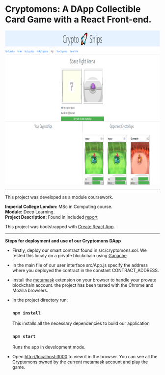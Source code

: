 # Cryptomons: A DApp Collectible Card Game with a React Front-end.

<img src="./screenshots/fighting_tab.png" alt="" width="1000em" height="500em">

***

This project was developed as a module coursework.

**Imperial College London:** MSc in Computing course.<br />
**Module:** Deep Learning.<br />
**Project Description:** Found in included [report](./report.pdf)<br />

This project was bootstrapped with [Create React App](https://github.com/facebook/create-react-app).

***

**Steps for deployment and use of our Cryptomons DApp**

- Firstly, deploy our smart contract found in src/cryptomons.sol. We tested this localy on a private blockchain using [Ganache](https://www.trufflesuite.com/ganache)
- In the main file of our user interface src/App.js specify the address where you deployed the contract in the constant CONTRACT_ADDRESS.
- Install the [metamask](https://metamask.io/) extension on your browser to handle your provate blockchain account. the project has been tested with the Chrome and Mozilla browsers.
- In the project directory run:

    ### `npm install`

    This installs all the necessary dependencies to build our application
    
    ### `npm start`

    Runs the app in development mode.<br />

- Open [http://localhost:3000](http://localhost:3000) to view it in the browser. You can see all the Cryptomons owned by the current metamask account and play the game.
